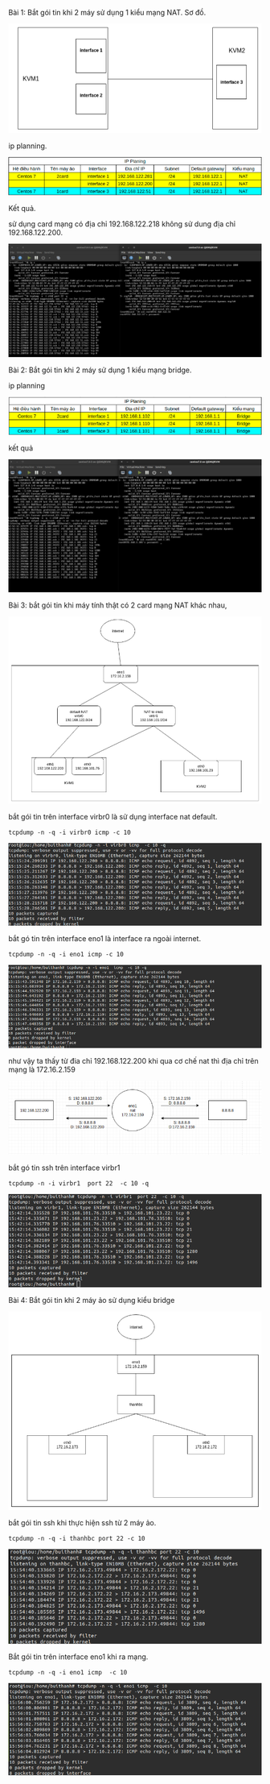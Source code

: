 Bài 1: Bắt gói tin khi 2 máy sử dụng 1 kiểu mạng NAT.
Sơ đồ.

![](anhtcp/anh10.png)

ip planning.

![](anhtcp/anh11.png)

Kết quả.

sử dụng card mạng có địa chỉ 192.168.122.218 không sử dung địa chỉ 192.168.122.200.

![](anhtcp/anh12.png)


Bài 2: Bắt gói tin khi 2 máy sử dụng 1 kiểu mạng bridge.

ip planning

![](anhtcp/anh13.png)

kết quả 

![](anhtcp/anh14.png)

Bài 3: bắt gói tin khi máy tính thật có 2 card mạng NAT khác nhau,

![](anhtcp/anh15.png)

bắt gói tin trên interface virbr0 là sử dụng interface nat default.
```
tcpdump -n -q -i virbr0 icmp -c 10
```
![](anhtcp/anh16.png)

bắt gó tin  trên interface eno1 là interface ra ngoài internet.
```
tcpdump -n -q -i eno1 icmp -c 10
```
![](anhtcp/anh17.png)

như vậy ta thấy từ đia chỉ 192.168.122.200 khi qua cơ chế nat thì địa chỉ trên mạng là 172.16.2.159

![](anhtcp/anh18.png)


bắt gó tin ssh trên interface virbr1 
```
tcpdump -n -i virbr1  port 22  -c 10 -q
```

![](anhtcp/anh19.png)


Bài 4: Bắt gói tin khi 2 máy ảo sử dụng kiểu bridge 

![](anhtcp/anh22.png)

bắt gói tin ssh khi thực hiện ssh từ 2 máy ảo.
```
tcpdump -n -q -i thanhbc port 22 -c 10
```

![](anhtcp/anh20.png)

Bắt gói tin trên interface eno1 khi ra mạng.

```
tcpdump -n -q -i eno1 icmp  -c 10
```

![](anhtcp/anh21.png)
